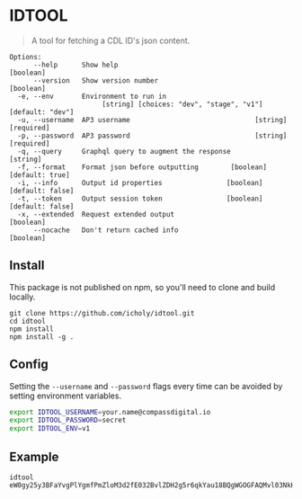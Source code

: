 # IDTOOL

> A tool for fetching a CDL ID's json content.

```
Options:
      --help      Show help                                            [boolean]
      --version   Show version number                                  [boolean]
  -e, --env       Environment to run in
                       [string] [choices: "dev", "stage", "v1"] [default: "dev"]
  -u, --username  AP3 username                               [string] [required]
  -p, --password  AP3 password                               [string] [required]
  -q, --query     Graphql query to augment the response                 [string]
  -f, --format    Format json before outputting        [boolean] [default: true]
  -i, --info      Output id properties                [boolean] [default: false]
  -t, --token     Output session token                [boolean] [default: false]
  -x, --extended  Request extended output                              [boolean]
      --nocache   Don't return cached info                             [boolean]
```

## Install

This package is not published on npm, so you'll need to clone and build locally.

```
git clone https://github.com/icholy/idtool.git
cd idtool
npm install
npm install -g .
```

## Config

Setting the `--username` and `--password` flags every time can be avoided by setting environment variables.

```sh
export IDTOOL_USERNAME=your.name@compassdigital.io
export IDTOOL_PASSWORD=secret
export IDTOOL_ENV=v1
```

## Example

```
idtool eW0gy25y3BFaYvgPlYgmfPmZloM3d2fE032BvlZDH2g5r6qkYau18BQgWGOGFAQMvl03NkHX80
```
